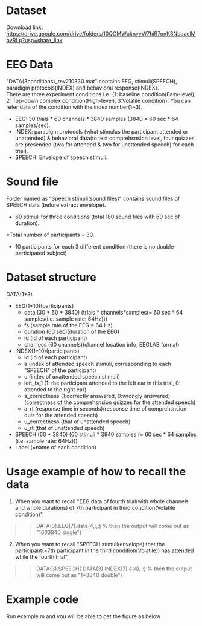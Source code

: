 # Dataset

Download link: https://drive.google.com/drive/folders/10QCMWuknyyW7hiR7onKSNbaaelMbvRLp?usp=share_link


# EEG Data

"DATA(3conditions)_rev210330.mat" contains EEG, stimuli(SPEECH), paradigm protocols(INDEX) and behavioral response(INDEX).   
There are three experiment conditions i.e. {1: baseline condition(Easy-level), 2: Top-down complex condition(High-level), 3:Volatile condition}. 
You can refer data of the condition with the index number(1~3).   

- EEG: 30 trials * 60 channels * 3840 samples (3840 = 60 sec * 64 samples/sec).    
- INDEX: paradigm protocols (what stimulus the participant attended or unattended) & behavioral data(to test comprehsnsion level, four quizzes are presended (two for attended & two for unattended speech) for each trial).    
- SPEECH: Envelope of speech stimuli.  

# Sound file
Folder named as "Speech stimuli(sound files)" contains sound files of SPEECH data (before extract envelope).  
- 60 stimuli for three conditions (total 180 sound files with 60 sec of duration).  

*Total number of participants = 30.  
- 10 participants for each 3 different condition (there is no double-participated subject)


# Dataset structure
DATA(1*3)   
- EEG(1*10)(participants)   
  - data (30 * 60 * 3840) (trials * channels*samples(= 60 sec * 64 samples(i.e. sample rate: 64Hz)))   
  - fs (sample rate of the EEG = 64 Hz)   
  - duration (60 sec)(duration of the EEG)   
  - id (id of each participant)   
  - chanlocs (60 channels)(channel location info, EEGLAB format)   
- INDEX(1*10)(participants)
  - id (id of each participant)    
  - a (index of attended speech stimuli, corresponding to each "SPEECH" of the participant)    
  - u (index of unattended speech stimuli)     
  - left_is_1 (1: the participant attended to the left ear in this trial, 0: attended to the right ear)      
  - a_correctness (1:correctly answered, 0:wrongly answered) (correctness of the comprehsnsion quizzes for the attended speech)      
  - a_rt (response time in seconds)(response time of comprehsnsion quiz for the attended speech)      
  - u_correctness (that of unattended speech)      
  - u_rt (that of unattended speech)     
- SPEECH (60 * 3840) (60 stimuli * 3840 samples (= 60 sec * 64 samples (i.e. sample rate: 64Hz)))      
- Label (=name of each condition)       


# Usage example of how to recall the data
1. When you want to recall "EEG data of fourth trial(with whole channels and whole durations) of 7th participant in third condition(Volatile condition)",  
>> DATA(3).EEG(7).data(4,:,:)
% then the output will come out as "1*60*3840 single")

2. When you want to recall "SPEECH stimuli(envelope) that the participant(=7th participant in the third condition(Volatile)) has attended while the fourth trial",   
>> DATA(3).SPEECH( DATA(3).INDEX(7).a(4), :)
% then the output will come out as "1*3840 double")

# Example code

Run example.m and you will be able to get the figure as below

